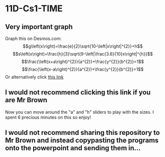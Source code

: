 # 11D-Cs1-TIME
## **Very important graph**
Graph this on Desmos.com:
$$g\left(x\right)=\frac{e}{2}\sqrt{10-\left|x\right|^{2}}+h$$
$$s\left(x\right)=\frac{h}{3}\sqrt{9-\left|\frac{3.6}{10}x\right|^{h}}$$
$$\frac{\left(x+a\right)^{2}}{a^{2}}+\frac{y^{2}}{b^{2}}=1$$
$$\frac{\left(x-a\right)^{2}}{a^{2}}+\frac{y^{2}}{b^{2}}=1$$
Or alternatively click [this link](https://www.desmos.com/calculator/musemrasxj)
## I would not recommend clicking this link if you are Mr Brown
Now you can move around the "a" and "h" sliders to play with the sizes.
I spent 6 precious minutes on this so enjoy!
## I would not recommend sharing this repository to Mr Brown and instead copypasting the programs onto the powerpoint and sending them in...
